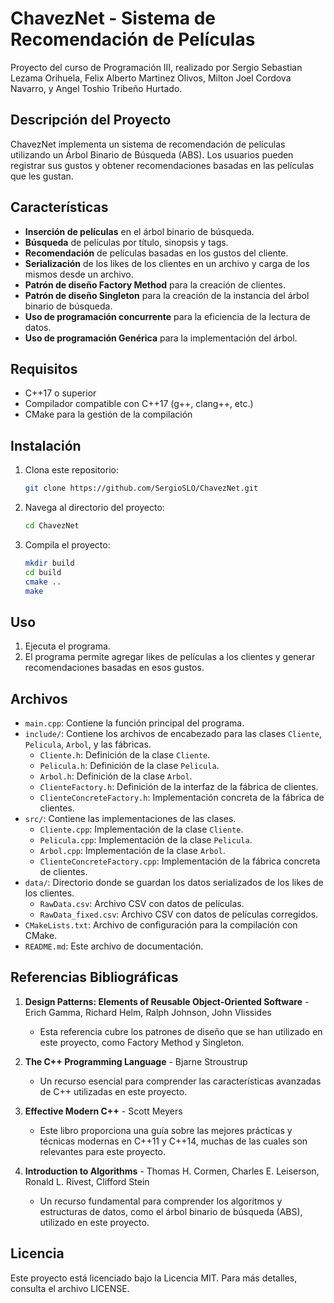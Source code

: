 
# ChavezNet - Sistema de Recomendación de Películas

Proyecto del curso de Programación III, realizado por Sergio Sebastian Lezama Orihuela, Felix Alberto Martinez Olivos, Milton Joel Cordova Navarro, y Angel Toshio Tribeño Hurtado.

## Descripción del Proyecto

ChavezNet implementa un sistema de recomendación de películas utilizando un Árbol Binario de Búsqueda (ABS). Los usuarios pueden registrar sus gustos y obtener recomendaciones basadas en las películas que les gustan.

## Características

- **Inserción de películas** en el árbol binario de búsqueda.
- **Búsqueda** de películas por título, sinopsis y tags.
- **Recomendación** de películas basadas en los gustos del cliente.
- **Serialización** de los likes de los clientes en un archivo y carga de los mismos desde un archivo.
- **Patrón de diseño Factory Method** para la creación de clientes.
- **Patrón de diseño Singleton** para la creación de la instancia del árbol binario de búsqueda.
- **Uso de programación concurrente** para la eficiencia de la lectura de datos.
- **Uso de programación Genérica** para la implementación del árbol.

## Requisitos

- C++17 o superior
- Compilador compatible con C++17 (g++, clang++, etc.)
- CMake para la gestión de la compilación

## Instalación

1. Clona este repositorio:
   ```sh
   git clone https://github.com/SergioSLO/ChavezNet.git
   ```
2. Navega al directorio del proyecto:
   ```sh
   cd ChavezNet
   ```
3. Compila el proyecto:
   ```sh
   mkdir build
   cd build
   cmake ..
   make
   ```

## Uso

1. Ejecuta el programa.
2. El programa permite agregar likes de películas a los clientes y generar recomendaciones basadas en esos gustos.

## Archivos

- `main.cpp`: Contiene la función principal del programa.
- `include/`: Contiene los archivos de encabezado para las clases `Cliente`, `Pelicula`, `Arbol`, y las fábricas.
   - `Cliente.h`: Definición de la clase `Cliente`.
   - `Pelicula.h`: Definición de la clase `Pelicula`.
   - `Arbol.h`: Definición de la clase `Arbol`.
   - `ClienteFactory.h`: Definición de la interfaz de la fábrica de clientes.
   - `ClienteConcreteFactory.h`: Implementación concreta de la fábrica de clientes.
- `src/`: Contiene las implementaciones de las clases.
   - `Cliente.cpp`: Implementación de la clase `Cliente`.
   - `Pelicula.cpp`: Implementación de la clase `Pelicula`.
   - `Arbol.cpp`: Implementación de la clase `Arbol`.
   - `ClienteConcreteFactory.cpp`: Implementación de la fábrica concreta de clientes.
- `data/`: Directorio donde se guardan los datos serializados de los likes de los clientes.
   - `RawData.csv`: Archivo CSV con datos de películas.
   - `RawData_fixed.csv`: Archivo CSV con datos de películas corregidos.
- `CMakeLists.txt`: Archivo de configuración para la compilación con CMake.
- `README.md`: Este archivo de documentación.

## Referencias Bibliográficas

1. **Design Patterns: Elements of Reusable Object-Oriented Software** - Erich Gamma, Richard Helm, Ralph Johnson, John Vlissides
   - Esta referencia cubre los patrones de diseño que se han utilizado en este proyecto, como Factory Method y Singleton.

2. **The C++ Programming Language** - Bjarne Stroustrup
   - Un recurso esencial para comprender las características avanzadas de C++ utilizadas en este proyecto.

3. **Effective Modern C++** - Scott Meyers
   - Este libro proporciona una guía sobre las mejores prácticas y técnicas modernas en C++11 y C++14, muchas de las cuales son relevantes para este proyecto.

4. **Introduction to Algorithms** - Thomas H. Cormen, Charles E. Leiserson, Ronald L. Rivest, Clifford Stein
   - Un recurso fundamental para comprender los algoritmos y estructuras de datos, como el árbol binario de búsqueda (ABS), utilizado en este proyecto.

## Licencia

Este proyecto está licenciado bajo la Licencia MIT. Para más detalles, consulta el archivo LICENSE.